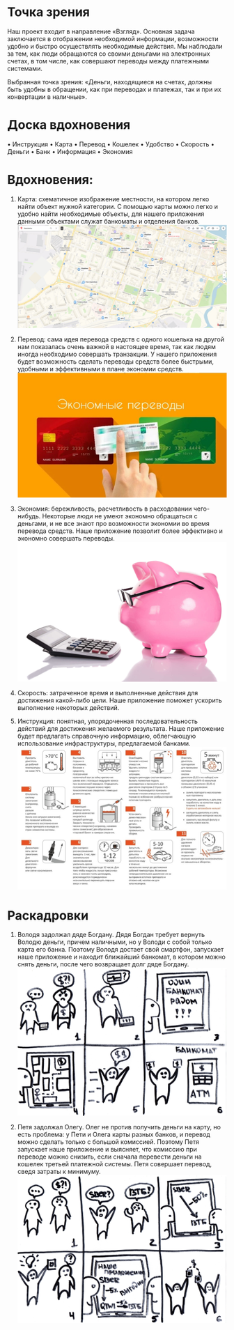 # Точка зрения

  Наш проект входит в направление «Взгляд». Основная задача заключается в отображении необходимой информации, возможности удобно и быстро осуществлять необходимые действия. Мы наблюдали за тем, как люди обращаются со своими деньгами на электронных счетах, в том числе, как совершают переводы между платежными системами.
  
  Выбранная точка зрения: «Деньги, находящиеся на счетах, должны быть удобны в обращении, как при переводах и платежах, так и при их конвертации в наличные».

# Доска вдохновения

•	Инструкция
•	Карта
•	Перевод
•	Кошелек
•	Удобство
•	Скорость
•	Деньги
•	Банк
•	Информация 
•	Экономия

# Вдохновения:
1)	Карта: схематичное изображение местности, на котором легко найти объект нужной категории. С помощью карты можно легко и удобно найти необходимые объекты, для нашего приложения данными объектами служат банкоматы и отделения банков.
![](5.jpg)
2)	Перевод: сама идея перевода средств с одного кошелька на другой нам показалась очень важной в настоящее время, так как людям иногда необходимо совершать транзакции. У нашего приложения будет возможность сделать переводы средств более быстрыми, удобными и эффективными в плане экономии средств.
![](3.jpg)
3)	Экономия: бережливость, расчетливость в расходовании чего-нибудь. Некоторые люди не умеют экономно обращаться с деньгами, и не все знают про возможности экономии во время перевода средств. Наше приложение позволит более эффективно и экономно совершать переводы. 
![](6.jpg)
4)	Скорость: затраченное время и выполненные действия для достижения какой-либо цели. Наше приложение поможет ускорить выполнение некоторых действий.

5)	Инструкция: понятная, упорядоченная последовательность действий для достижения желаемого результата. Наше приложение будет предлагать справочную информацию, облегчающую использование инфраструктуры, предлагаемой банками.
![](4.jpg)

# Раскадровки

1)	Володя задолжал дяде Богдану. Дядя Богдан требует вернуть Володю деньги, причем наличными, но у Володи с собой только карта его банка. Поэтому Володя достает свой смартфон, запускает наше приложение и находит ближайший банкомат, в котором можно снять деньги, после чего возвращает долг дяде Богдану.
![](2.jpg)

2)	Петя задолжал Олегу. Олег не против получить деньги на карту, но есть проблема: у Пети и Олега карты разных банков, и перевод можно сделать только с большой комиссией. Поэтому Петя запускает наше приложение и выясняет, что комиссию при переводе можно снизить, если сначала перевести деньги на кошелек третьей платежной системы. Петя совершает перевод, сведя затраты к минимуму.
![](1.jpg)

